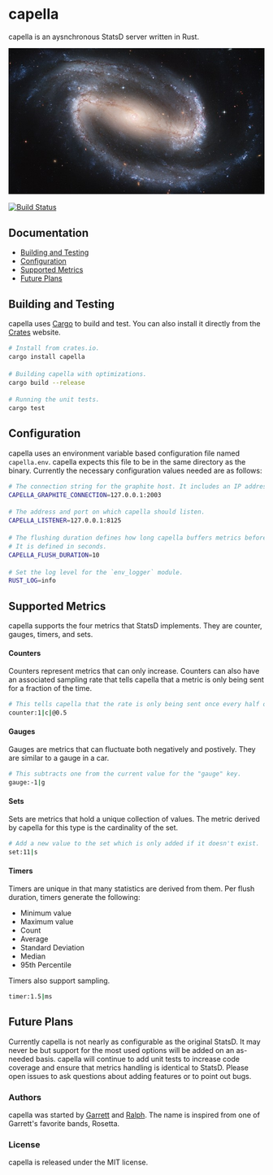 # capella
capella is an aysnchronous StatsD server written in Rust.

![galaxy](galaxy.jpg)

[![Build Status](https://travis-ci.org/rggr/capella.svg?branch=master)](https://travis-ci.org/rggr/capella)

## Documentation
- [Building and Testing](#building-and-testing)
- [Configuration](#configuration)
- [Supported Metrics](#supported-metrics)
- [Future Plans](#future-plans)

## Building and Testing
capella uses [Cargo](https://github.com/rust-lang/cargo) to build and test. You can also install
it directly from the [Crates](https://crates.io) website.

```sh
# Install from crates.io.
cargo install capella

# Building capella with optimizations.
cargo build --release

# Running the unit tests.
cargo test
```

## Configuration
capella uses an environment variable based configuration file named `capella.env`. capella expects
this file to be in the same directory as the binary. Currently the necessary configuration values
needed are as follows:

```sh
# The connection string for the graphite host. It includes an IP address as well as a port.
CAPELLA_GRAPHITE_CONNECTION=127.0.0.1:2003

# The address and port on which capella should listen.
CAPELLA_LISTENER=127.0.0.1:8125

# The flushing duration defines how long capella buffers metrics before sending to graphite.
# It is defined in seconds.
CAPELLA_FLUSH_DURATION=10

# Set the log level for the `env_logger` module.
RUST_LOG=info
```

## Supported Metrics
capella supports the four metrics that StatsD implements. They are counter, gauges, timers, and sets.

#### Counters
Counters represent metrics that can only increase. Counters can also have an associated sampling
rate that tells capella that a metric is only being sent for a fraction of the time.

```sh
# This tells capella that the rate is only being sent once every half of the flush duration.
counter:1|c|@0.5
```

#### Gauges
Gauges are metrics that can fluctuate both negatively and postively. They are similar to a gauge
in a car.

```sh
# This subtracts one from the current value for the "gauge" key.
gauge:-1|g
```

#### Sets
Sets are metrics that hold a unique collection of values. The metric derived by capella for this
type is the cardinality of the set.

```sh
# Add a new value to the set which is only added if it doesn't exist.
set:11|s
```

#### Timers
Timers are unique in that many statistics are derived from them. Per flush duration, timers generate
the following:
- Minimum value
- Maximum value
- Count
- Average
- Standard Deviation
- Median
- 95th Percentile

Timers also support sampling.

```sh
timer:1.5|ms
```

## Future Plans
Currently capella is not nearly as configurable as the original StatsD. It may never be but
support for the most used options will be added on an as-needed basis. capella will continue to add
unit tests to increase code coverage and ensure that metrics handling is identical to StatsD.
Please open issues to ask questions about adding features or to point out bugs.

### Authors
capella was started by [Garrett](https://github.com/gsquire) and [Ralph](https://github.com/deckarep).
The name is inspired from one of Garrett's favorite bands, Rosetta.

### License
capella is released under the MIT license.
